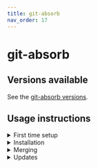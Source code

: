 ```yaml
---
title: git-absorb
nav_order: 17
---
```


# git-absorb

## Versions available

See the [git-absorb versions](https://github.com/travier/fedora-sysexts-exp/releases/tag/git-absorb).

## Usage instructions

<details markdown="block">
<summary>First time setup</summary>
Run those commands if you have not yet installed any sysext on your system:

```
sudo install -d -m 0755 -o 0 -g 0 /var/lib/extensions /var/lib/extensions.d
sudo restorecon -RFv /var/lib/extensions /var/lib/extensions.d
```
</details>

<details markdown="block">
<summary>Installation</summary>
Define a helper function:

```
install_sysext() {
  SYSEXT="${1}"
  URL="https://extensions.fcos.fr/extensions"
  sudo install -d -m 0755 -o 0 -g 0 /etc/sysupdate.${SYSEXT}.d
  sudo restorecon -RFv /etc/sysupdate.${SYSEXT}.d
  curl --silent --fail --location "${URL}/${SYSEXT}.conf" \
    | sudo tee "/etc/sysupdate.${SYSEXT}.d/${SYSEXT}.conf"
  sudo /usr/lib/systemd/systemd-sysupdate update --component "${SYSEXT}"
}
```

Install the sysext:

```
install_sysext git-absorb
```
</details>

<details markdown="block">
<summary>Merging</summary>
Note that this will merge all installed sysexts unconditionally:

```
sudo systemctl restart systemd-sysext.service
systemd-sysext status
```
</details>

<details markdown="block">
<summary>Updates</summary>
Update this sysext using:

```
sudo /usr/lib/systemd/systemd-sysupdate update --component git-absorb
```

If you want to use the new version immediately, make sure to refresh the merged
sysexts:

```
sudo systemctl restart systemd-sysext.service
systemd-sysext status
```

To update all sysexts on a system:

```
for c in $(/usr/lib/systemd/systemd-sysupdate components --json=short | jq --raw-output '.components[]'); do
    sudo /usr/lib/systemd/systemd-sysupdate update --component "${c}"
done
```
</details>
